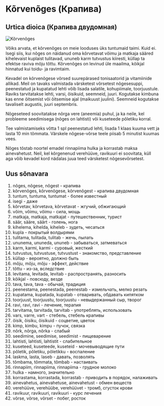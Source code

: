 # Kõrvenõges (Крапива)

## Urtica dioica (Крапива двудомная)

![Kõrvenõges](img/kõrvenõges.jpeg)

Võiks arvata, et kõrvenõges on meie looduses üks tuntumaid taimi. Kuid ei. Isegi siis, kui nõges on näidanud oma kõrvetavat võimu ja matkaja sääred kihelevaist kuplaist tulitavad, ununeb karm tutvustus kiiresti, küllap ta efektse raviva mõju tõttu. Kõrvenõges on levinud üle maailma, kõikjal hinnatud kui toidu- ja ravimtaim.

Kevadel on kõrvenõgese võrsed suurepärased tonisaatorid ja vitamiinide allikad. Meil on tavaks valmistada värsketest võrsetest nõgesesuppi, peenestatud ja kupatatud lehti võib lisada salatile, kohupiimale, toorjuustule. Raviks tarvitatakse lehti, varsi, õisikuid, seemneid, juuri. Kogutakse kimbuna kas enne õitsemist või õitsemise ajal (maikuust juulini). Seemneid kogutakse tavaliselt augustis, juuri septembris.

Nõgeseteed soovitatakse nõrga vere (aneemia) puhul, ja ka neile, kel probleeme seedimisega (nõges on lahtisti) või kuseteede põletiku korral.

Tee valmistamiseks võtta 1 spl peenestatud lehti, lisada 1 klaas kuuma vett ja lasta 10 min tõmmata. Värskele nõgese-võrse teele piisab 5 minutist kuumas vees.

Nõges tõstab noortel emadel rinnapiima hulka ja korrastab maksa ainevahetust. Neil, kel kõrgenenud verehüüve, ravikuuri ei soovitata, küll aga võib kevadel kord nädalas juua teed värsketest nõgesevõrsetest.


## Uus sõnavara

1. nõges, nõgese, nõgest - крапива
2. kõrvenõges, kõrvenõgese, kõrvenõgest - крапива двудомная
3. tuntum, tuntuma, tuntumat - более известный
4. isegi - даже
5. kõrvetav, kõrvetava, kõrvetavat - жгучий, обжигающий
6. võim, võimu, võimu - сила, мощь
7. matkaja, matkaja, matkajat - путешественник, турист
8. säär, sääre, säärt - голень, нога
9. kihelema, kihelda, kiheleb - зудеть, чесаться
10. kupla - покрытый волдырями
11. tulitama, tulitada, tulitab - жечь, пылать
12. ununema, ununeda, ununeb - забываться, затмеваться
13. karm, karmi, karmi - суровый, жесткий
14. tutvustus, tutvustuse, tutvustust - знакомство, представление
15. küllap - вероятно, должно быть
16. mõju, mõju, mõju - эффект, действие
17. tõttu - из-за, вследствие
18. levitama, levitada, levitab - распространять, разносить
19. kõikjal - повсюду, везде
20. tava, tava, tava - обычай, традиция
21. peenestama, peenestada, peenestab - измельчать, мелко резать
22. kupatama, kupatada, kupatab - отваривать, обдавать кипятком
23. toorjuust, toorjuustu, toorjuustu - невыдержанный сыр, творог
24. ravi, ravi, ravi - лечение, терапия
25. tarvitama, tarvitada, tarvitab - употреблять, использовать
26. vars, varre, vart - стебель, стебель крапивы
27. õisik, õisiku, õisikuid - соцветие, цветок
28. kimp, kimbu, kimpu - пучок, связка
29. nõrk, nõrga, nõrka - слабый
30. seedimine, seedimise, seedimist - пищеварение
31. lahtisti, lahtisti, lahtistit - слабительное
32. kuseteed, kuseteede, kuseteid - мочевыводящие пути
33. põletik, põletiku, põletikku - воспаление
34. laskma, lasta, laseb - давать, позволять
35. tõmbama, tõmmata, tõmbab - настаивать
36. rinnapiim, rinnapiima, rinnapiima - грудное молоко
37. hulka - намного, значительно
38. korrastama, korrastada, korrastab - приводить в порядок, налаживать
39. ainevahetus, ainevahetuse, ainevahetust - обмен веществ
40. verehüüve, verehüübe, verehüüvet - тромб, сгусток крови
41. ravikuur, ravikuuri, ravikuuri - курс лечения
42. võrse, võrse, võrset - побег, росток
